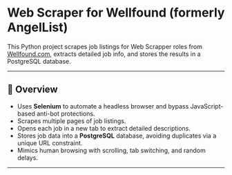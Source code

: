 # Web Scraper for Wellfound (formerly AngelList)

This Python project scrapes job listings for Web Scrapper roles from [Wellfound.com](https://wellfound.com), extracts detailed job info, and stores the results in a PostgreSQL database.

---

## 📌 Overview

- Uses **Selenium** to automate a headless browser and bypass JavaScript-based anti-bot protections.
- Scrapes multiple pages of job listings.
- Opens each job in a new tab to extract detailed descriptions.
- Stores job data into a **PostgreSQL** database, avoiding duplicates via a unique URL constraint.
- Mimics human browsing with scrolling, tab switching, and random delays.

---


